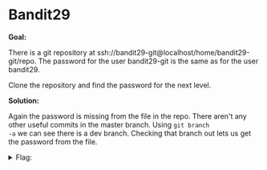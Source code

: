<h1>Bandit29</h1>

<b>Goal:</b>

There is a git repository at ssh://bandit29-git@localhost/home/bandit29-git/repo. The password for the user bandit29-git is the same as for the user bandit29.

Clone the repository and find the password for the next level.

<b>Solution:</b>

Again the password is missing from the file in the repo. There aren't any other useful commits in the master branch. Using <code>git branch -a</code> we can see there is a dev branch. Checking that branch out lets us get the password from the file.

<details>
	<summary>Flag:</summary>

	5b90576bedb2cc04c86a9e924ce42faf

</details>